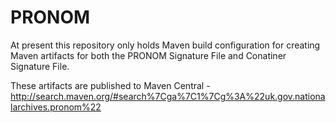 PRONOM
======

At present this repository only holds Maven build configuration for creating Maven artifacts for both the PRONOM Signature File and Conatiner Signature File.

These artifacts are published to Maven Central - http://search.maven.org/#search%7Cga%7C1%7Cg%3A%22uk.gov.nationalarchives.pronom%22